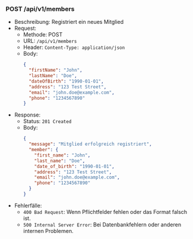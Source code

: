 ### POST /api/v1/members

- Beschreibung: Registriert ein neues Mitglied
- Request:
  - Methode: POST
  - URL: `/api/v1/members`
  - Header: `Content-Type: application/json`
  - Body:
    ```json
    {
      "firstName": "John",
      "lastName": "Doe",
      "dateOfBirth": "1990-01-01",
      "address": "123 Test Street",
      "email": "john.doe@example.com",
      "phone": "1234567890"
    }
    ```
- Response:
  - Status: `201 Created`
  - Body:
    ```json
    {
      "message": "Mitglied erfolgreich registriert",
      "member": {
        "first_name": "John",
        "last_name": "Doe",
        "date_of_birth": "1990-01-01",
        "address": "123 Test Street",
        "email": "john.doe@example.com",
        "phone": "1234567890"
      }
    }
    ```
- Fehlerfälle:
  - `400 Bad Request`: Wenn Pflichtfelder fehlen oder das Format falsch ist.
  - `500 Internal Server Error`: Bei Datenbankfehlern oder anderen internen Problemen.
